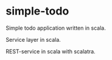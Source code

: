 simple-todo
===========

Simple todo application written in scala.

Service layer in scala.

REST-service in scala with scalatra.
